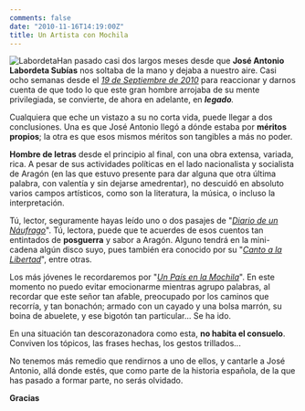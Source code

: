 ```yaml
---
comments: false
date: "2010-11-16T14:19:00Z"
title: Un Artista con Mochila
---
```


![](http://www.dmbnader.es/contenido/uploads/2010/11/Labordeta.jpg "Labordeta")Han
pasado casi dos largos meses desde que **José Antonio Labordeta Subías**
nos soltaba de la mano y dejaba a nuestro aire. Casi ocho semanas desde
el *<span style="text-decoration:underline;">19 de Septiembre de
2010</span>* para reaccionar y darnos cuenta de que todo lo que este
gran hombre arrojaba de su mente privilegiada, se convierte, de ahora en
adelante, en ***legado**.*

Cualquiera que eche un vistazo a su no corta vida, puede llegar a dos
conclusiones. Una es que José Antonio llegó a dónde estaba por **méritos
propios**; la otra es que esos mismos méritos son tangibles a más no
poder.

**Hombre de letras** desde el principio al final, con una obra extensa,
variada, rica. A pesar de sus actividades políticas en el lado
nacionalista y socialista de Aragón (en las que estuvo presente para dar
alguna que otra última palabra, con valentía y sin dejarse amedrentar),
no descuidó en absoluto varios campos artísticos, como son la
literatura, la música, o incluso la interpretación.

Tú, lector, seguramente hayas leído uno o dos pasajes de "*<span
style="text-decoration:underline;">Diario de un Náufrago</span>*". Tú,
lectora, puede que te acuerdes de esos cuentos tan entintados de
**posguerra** y sabor a Aragón. Alguno tendrá en la mini-cadena algún
disco suyo, pues también era conocido por su "*<span
style="text-decoration:underline;">Canto a la Libertad</span>*", entre
otras.

Los más jóvenes le recordaremos por "*<span
style="text-decoration:underline;">Un País en la Mochila</span>*". En
este momento no puedo evitar emocionarme mientras agrupo palabras, al
recordar que este señor tan afable, preocupado por los caminos que
recorría, y tan bonachón; armado con un cayado y una bolsa marrón, su
boina de abuelete, y ese bigotón tan particular... Se ha ido.

En una situación tan descorazonadora como esta, **no habita el
consuelo**. Conviven los tópicos, las frases hechas, los gestos
trillados...

No tenemos más remedio que rendirnos a uno de ellos, y cantarle a José
Antonio, allá donde estés, que como parte de la historia española, de la
que has pasado a formar parte, no serás olvidado.

**Gracias**

